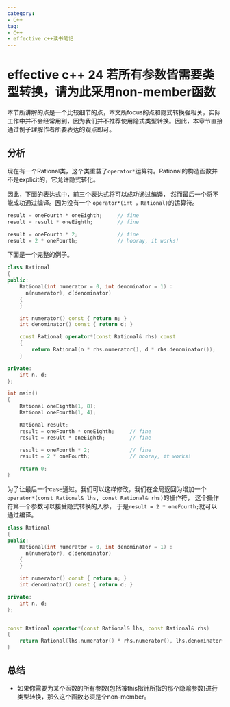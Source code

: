 ```yaml
---
category: 
- C++
tag:
- C++
- effective c++读书笔记
---
```


# effective c++ 24 若所有参数皆需要类型转换，请为此采用non-member函数

本节所讲解的点是一个比较细节的点，本文所focus的点和隐式转换强相关，实际工作中并不会经常用到，因为我们并不推荐使用隐式类型转换。因此，本章节直接通过例子理解作者所要表达的观点即可。

## 分析

现在有一个Rational类，这个类重载了```operator*```运算符。Rational的构造函数并不是explicit的，它允许隐式转化。

因此，下面的表达式中，前三个表达式将可以成功通过编译， 然而最后一个将不能成功通过编译。因为没有一个
```operator*(int ，Rational)```的运算符。

```cpp
result = oneFourth * oneEighth;		// fine
result = result * oneEighth;		// fine

result = oneFourth * 2;				// fine
result = 2 * oneFourth;				// hooray, it works!
```

下面是一个完整的例子。

```cpp
class Rational
{
public:
	Rational(int numerator = 0, int denominator = 1) :
	  n(numerator), d(denominator)
	{
	}

	int numerator() const { return n; }
	int denominator() const { return d; }

	const Rational operator*(const Rational& rhs) const
	{
		return Rational(n * rhs.numerator(), d * rhs.denominator());
	}

private:
	int n, d;
};

int main()
{
	Rational oneEighth(1, 8);
	Rational oneFourth(1, 4);

	Rational result;
	result = oneFourth * oneEighth;		// fine
	result = result * oneEighth;		// fine

	result = oneFourth * 2;				// fine
	result = 2 * oneFourth;				// hooray, it works!

	return 0;
}
```

为了让最后一个case通过。我们可以这样修改，我们在全局返回为增加一个```operator*(const Rational& lhs, const Rational& rhs)```的操作符， 这个操作符第一个参数可以接受隐式转换的入参， 于是```result = 2 * oneFourth;```就可以通过编译。

```cpp
class Rational
{
public:
	Rational(int numerator = 0, int denominator = 1) :
	  n(numerator), d(denominator)
	{
	}

	int numerator() const { return n; }
	int denominator() const { return d; }

private:
	int n, d;
};


const Rational operator*(const Rational& lhs, const Rational& rhs)
{
	return Rational(lhs.numerator() * rhs.numerator(), lhs.denominator() * rhs.denominator());
}
```

## 总结
- 如果你需要为某个函数的所有参数(包括被this指针所指的那个隐喻参数)进行类型转换，那么这个函数必须是个non-member。